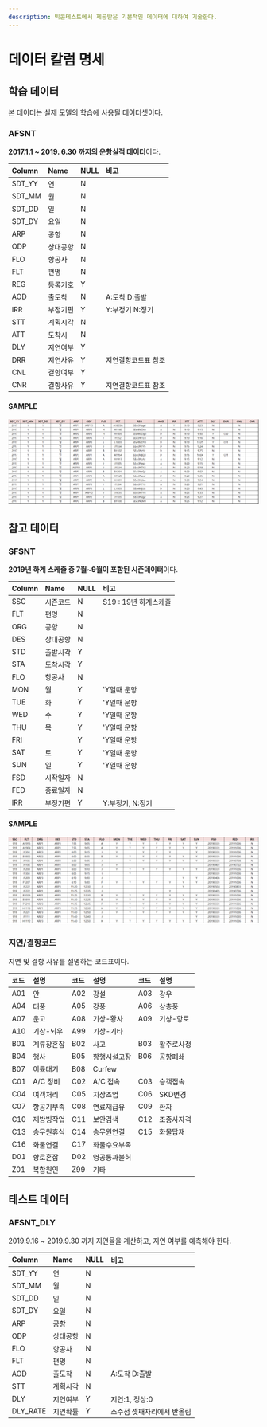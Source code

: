 ```yaml
---
description: 빅콘테스트에서 제공받은 기본적인 데이터에 대하여 기술한다.
---
```


# 데이터 칼럼 명세

## 학습 데이터

본 데이터는 실제 모델의 학습에 사용될 데이터셋이다.

### AFSNT

**2017.1.1 ~ 2019. 6.30 까지의 운항실적 데이터**이다. 

| Column | Name | NULL | 비고 |
| :--- | :--- | :--- | :--- |
| SDT\_YY | 연 | N |  |
| SDT\_MM | 월 | N |  |
| SDT\_DD | 일 | N |  |
| SDT\_DY | 요일 | N |  |
| ARP | 공항 | N |  |
| ODP | 상대공항 | N |  |
| FLO | 항공사 | N |  |
| FLT | 편명 | N |  |
| REG | 등록기호 | Y |  |
| AOD |  출도착 | N | A:도착 D:출발 |
| IRR | 부정기편 | Y | Y:부정기 N:정기 |
| STT | 계획시각 | N |  |
| ATT | 도착시 | N |  |
| DLY | 지연여부 | Y |  |
| DRR | 지연사유 | Y | 지연결항코드표 참조 |
| CNL | 결항여부 | Y |  |
| CNR | 결항사유 | Y | 지연결항코드표 참조 |

#### SAMPLE

![](../.gitbook/assets/image%20%2815%29.png)

## 참고 데이터

### SFSNT

**2019년 하계 스케줄 중 7월~9월이 포함된 시즌데이터**이다. 

| Column | Name | NULL | 비고 |
| :--- | :--- | :--- | :--- |
| SSC | 시즌코드 | N | S19 : 19년 하계스케줄 |
| FLT | 편명 | N |  |
| ORG | 공항 | N |  |
| DES | 상대공항 | N |  |
| STD | 출발시각 | Y |  |
| STA | 도착시각 | Y |  |
| FLO | 항공사 | N |  |
| MON | 월 | Y | 'Y일때 운항 |
| TUE | 화 | Y | 'Y일때 운항 |
| WED |  수 | Y | 'Y일때 운항 |
| THU | 목 | Y | 'Y일때 운항 |
| FRI |  | Y | 'Y일때 운항 |
| SAT | 토 | Y | 'Y일때 운항 |
| SUN | 일 | Y | 'Y일때 운항 |
| FSD | 시작일자 | N |  |
| FED | 종료일자 | N |  |
| IRR | 부정기편 | Y | Y:부정기, N:정기 |

#### SAMPLE

![](../.gitbook/assets/image%20%2812%29.png)

### 지연/결항코드

지연 및 결항 사유를 설명하는 코드표이다.

| 코드 | 설명 | 코드 | 설명 | 코드 | 설명 |
| :--- | :--- | :--- | :--- | :--- | :--- |
| A01 | 안 | A02 | 강설 | A03 | 강우 |
| A04 | 태풍 | A05 | 강풍 | A06 | 상층풍 |
| A07 | 운고 | A08 | 기상-황사 | A09 | 기상-항로 |
| A10 | 기상-뇌우 | A99 | 기상-기타 |  |  |
| B01 | 계류장혼잡 | B02 | 사고 | B03 | 활주로사정 |
| B04 | 행사 | B05 | 항행시설고장 | B06 | 공항폐쇄 |
| B07 | 이륙대기 | B08 | Curfew |  |  |
| C01 | A/C 정비 | C02 | A/C 접속 | C03 | 승객접속 |
| C04 | 여객처리 | C05 | 지상조업 | C06 | SKD변경 |
| C07 | 항공기부족 | C08 | 연료재급유 | C09 | 환자 |
| C10 | 제방빙작업 | C11 | 보안검색 | C12 | 조종사자격 |
| C13 | 승무원휴식 | C14 | 승무원연결 | C15 | 화물탑재 |
| C16 | 화물연결 | C17 | 화물수요부족 |  |  |
| D01 | 항로혼잡 | D02 | 영공통과불허 |  |  |
| Z01 | 복합원인 | Z99 | 기타 |  |  |

## 테스트 데이터

### AFSNT\_DLY

2019.9.16 ~ 2019.9.30 까지 지연율을 계산하고, 지연 여부를 예측해야 한다.

| Column | Name | NULL | 비고 |
| :--- | :--- | :--- | :--- |
| SDT\_YY | 연 | N |  |
| SDT\_MM | 월 | N |  |
| SDT\_DD | 일 | N |  |
| SDT\_DY | 요일 | N |  |
| ARP | 공항 | N |  |
| ODP | 상대공항 | N |  |
| FLO | 항공사 | N |  |
| FLT | 편명 | N |  |
| AOD |  출도착 | N | A:도착 D:출발 |
| STT | 계획시각 | N |  |
| DLY | 지연여부 | Y | 지연:1, 정상:0 |
| DLY\_RATE | 지연확률 | Y | 소수점 셋째자리에서 반올림 |













